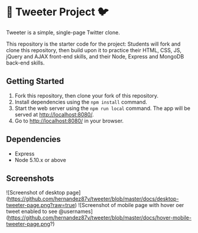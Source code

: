 # :speech_balloon: Tweeter Project :bird:

Tweeter is a simple, single-page Twitter clone.

This repository is the starter code for the project: Students will fork and clone this repository, then build upon it to practice their HTML, CSS, JS, jQuery and AJAX front-end skills, and their Node, Express and MongoDB back-end skills.

## Getting Started

1. Fork this repository, then clone your fork of this repository.
2. Install dependencies using the `npm install` command.
3. Start the web server using the `npm run local` command. The app will be served at <http://localhost:8080/>.
4. Go to <http://localhost:8080/> in your browser.

## Dependencies

- Express
- Node 5.10.x or above

## Screenshots

![Screenshot of desktop page] (https://github.com/hernandez87v/tweeter/blob/master/docs/desktop-tweeter-page.png?raw=true)
![Screenshot of mobile page with hover oer tweet enabled to see @usernames] (https://github.com/hernandez87v/tweeter/blob/master/docs/hover-mobile-tweeter-page.png?)
